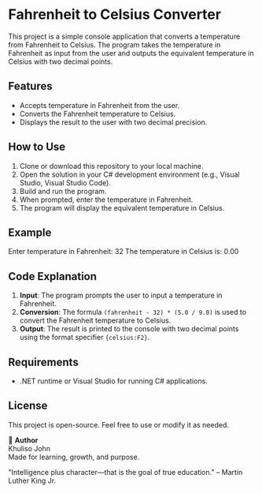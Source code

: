 # Fahrenheit to Celsius Converter

This project is a simple console application that converts a temperature from Fahrenheit to Celsius. The program takes the temperature in Fahrenheit as input from the user and outputs the equivalent temperature in Celsius with two decimal points.

## Features
- Accepts temperature in Fahrenheit from the user.
- Converts the Fahrenheit temperature to Celsius.
- Displays the result to the user with two decimal precision.

## How to Use
1. Clone or download this repository to your local machine.
2. Open the solution in your C# development environment (e.g., Visual Studio, Visual Studio Code).
3. Build and run the program.
4. When prompted, enter the temperature in Fahrenheit.
5. The program will display the equivalent temperature in Celsius.

## Example
Enter temperature in Fahrenheit: 32 The temperature in Celsius is: 0.00

## Code Explanation

1. **Input**: The program prompts the user to input a temperature in Fahrenheit.
2. **Conversion**: The formula `(fahrenheit - 32) * (5.0 / 9.0)` is used to convert the Fahrenheit temperature to Celsius.
3. **Output**: The result is printed to the console with two decimal points using the format specifier `{celsius:F2}`.

## Requirements
- .NET runtime or Visual Studio for running C# applications.

## License
This project is open-source. Feel free to use or modify it as needed.

👤 **Author**  
Khuliso John  
Made for learning, growth, and purpose.

"Intelligence plus character—that is the goal of true education." – Martin Luther King Jr.


